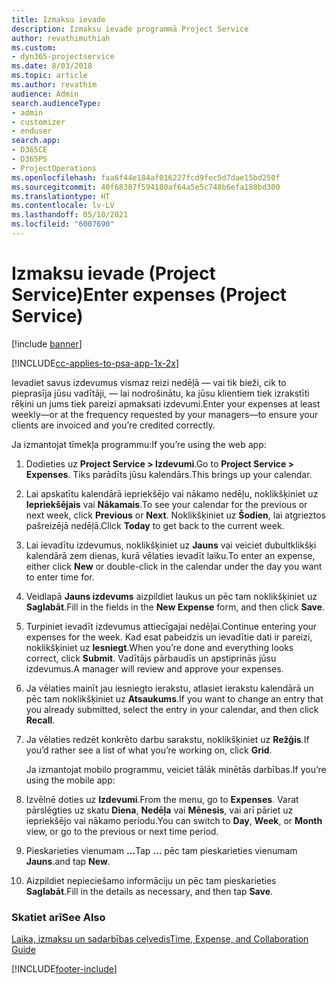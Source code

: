 ```yaml
---
title: Izmaksu ievade
description: Izmaksu ievade programmā Project Service
author: revathimuthiah
ms.custom:
- dyn365-projectservice
ms.date: 8/03/2018
ms.topic: article
ms.author: revathim
audience: Admin
search.audienceType:
- admin
- customizer
- enduser
search.app:
- D365CE
- D365PS
- ProjectOperations
ms.openlocfilehash: faa6f44e184af016227fcd9fec5d7dae15bd250f
ms.sourcegitcommit: 40f68387f594180af64a5e5c748b6efa188bd300
ms.translationtype: HT
ms.contentlocale: lv-LV
ms.lasthandoff: 05/10/2021
ms.locfileid: "6007690"
---
```

# <a name="enter-expenses-project-service"></a><span data-ttu-id="5f31e-103">Izmaksu ievade (Project Service)</span><span class="sxs-lookup"><span data-stu-id="5f31e-103">Enter expenses (Project Service)</span></span>

[!include [banner](../includes/psa-now-project-operations.md)]

[!INCLUDE[cc-applies-to-psa-app-1x-2x](../includes/cc-applies-to-psa-app-1x-2x.md)]

<span data-ttu-id="5f31e-104">Ievadiet savus izdevumus vismaz reizi nedēļā — vai tik bieži, cik to pieprasīja jūsu vadītāji, — lai nodrošinātu, ka jūsu klientiem tiek izrakstīti rēķini un jums tiek pareizi apmaksati izdevumi.</span><span class="sxs-lookup"><span data-stu-id="5f31e-104">Enter your expenses at least weekly—or at the frequency requested by your managers—to ensure your clients are invoiced and you’re credited correctly.</span></span>  
  
 <span data-ttu-id="5f31e-105">Ja izmantojat tīmekļa programmu:</span><span class="sxs-lookup"><span data-stu-id="5f31e-105">If you’re using the web app:</span></span>  
  
1. <span data-ttu-id="5f31e-106">Dodieties uz **Project Service > Izdevumi**.</span><span class="sxs-lookup"><span data-stu-id="5f31e-106">Go to **Project Service > Expenses**.</span></span> <span data-ttu-id="5f31e-107">Tiks parādīts jūsu kalendārs.</span><span class="sxs-lookup"><span data-stu-id="5f31e-107">This brings up your calendar.</span></span>  
  
2. <span data-ttu-id="5f31e-108">Lai apskatītu kalendārā iepriekšējo vai nākamo nedēļu, noklikšķiniet uz **Iepriekšējais** vai **Nākamais**.</span><span class="sxs-lookup"><span data-stu-id="5f31e-108">To see your calendar for the previous or next week, click **Previous** or **Next**.</span></span> <span data-ttu-id="5f31e-109">Noklikšķiniet uz **Šodien**, lai atgrieztos pašreizējā nedēļā.</span><span class="sxs-lookup"><span data-stu-id="5f31e-109">Click **Today** to get back to the current week.</span></span>  
  
3. <span data-ttu-id="5f31e-110">Lai ievadītu izdevumus, noklikšķiniet uz **Jauns** vai veiciet dubultklikšķi kalendārā zem dienas, kurā vēlaties ievadīt laiku.</span><span class="sxs-lookup"><span data-stu-id="5f31e-110">To enter an expense, either click **New** or double-click in the calendar under the day you want to enter time for.</span></span>  
  
4. <span data-ttu-id="5f31e-111">Veidlapā **Jauns izdevums** aizpildiet laukus un pēc tam noklikšķiniet uz **Saglabāt**.</span><span class="sxs-lookup"><span data-stu-id="5f31e-111">Fill in the fields in the **New Expense** form, and then click **Save**.</span></span>  
  
5. <span data-ttu-id="5f31e-112">Turpiniet ievadīt izdevumus attiecīgajai nedēļai.</span><span class="sxs-lookup"><span data-stu-id="5f31e-112">Continue entering your expenses for the week.</span></span> <span data-ttu-id="5f31e-113">Kad esat pabeidzis un ievadītie dati ir pareizi, noklikšķiniet uz **Iesniegt**.</span><span class="sxs-lookup"><span data-stu-id="5f31e-113">When you’re done and everything looks correct, click **Submit**.</span></span> <span data-ttu-id="5f31e-114">Vadītājs pārbaudīs un apstiprinās jūsu izdevumus.</span><span class="sxs-lookup"><span data-stu-id="5f31e-114">A manager will review and approve your expenses.</span></span>  
  
6. <span data-ttu-id="5f31e-115">Ja vēlaties mainīt jau iesniegto ierakstu, atlasiet ierakstu kalendārā un pēc tam noklikšķiniet uz **Atsaukums**.</span><span class="sxs-lookup"><span data-stu-id="5f31e-115">If you want to change an entry that you already submitted, select the entry in your calendar, and then click **Recall**.</span></span>  
  
7. <span data-ttu-id="5f31e-116">Ja vēlaties redzēt konkrēto darbu sarakstu, noklikšķiniet uz **Režģis**.</span><span class="sxs-lookup"><span data-stu-id="5f31e-116">If you’d rather see a list of what you’re working on, click **Grid**.</span></span>  
  
   <span data-ttu-id="5f31e-117">Ja izmantojat mobilo programmu, veiciet tālāk minētās darbības.</span><span class="sxs-lookup"><span data-stu-id="5f31e-117">If you’re using the mobile app:</span></span>  
  
8. <span data-ttu-id="5f31e-118">Izvēlnē doties uz **Izdevumi**.</span><span class="sxs-lookup"><span data-stu-id="5f31e-118">From the menu, go to **Expenses**.</span></span>     <span data-ttu-id="5f31e-119">Varat pārslēgties uz skatu **Diena**, **Nedēļa** vai **Mēnesis**, vai arī pāriet uz iepriekšējo vai nākamo periodu.</span><span class="sxs-lookup"><span data-stu-id="5f31e-119">You can switch to **Day**, **Week**, or **Month** view, or go to the previous or next time period.</span></span>  
  
9. <span data-ttu-id="5f31e-120">Pieskarieties vienumam **…**</span><span class="sxs-lookup"><span data-stu-id="5f31e-120">Tap **…**</span></span> <span data-ttu-id="5f31e-121">pēc tam pieskarieties vienumam **Jauns**.</span><span class="sxs-lookup"><span data-stu-id="5f31e-121">and tap **New**.</span></span>  
  
10. <span data-ttu-id="5f31e-122">Aizpildiet nepieciešamo informāciju un pēc tam pieskarieties **Saglabāt**.</span><span class="sxs-lookup"><span data-stu-id="5f31e-122">Fill in the details as necessary, and then tap **Save**.</span></span>  
  
### <a name="see-also"></a><span data-ttu-id="5f31e-123">Skatiet arī</span><span class="sxs-lookup"><span data-stu-id="5f31e-123">See Also</span></span>  
 [<span data-ttu-id="5f31e-124">Laika, izmaksu un sadarbības ceļvedis</span><span class="sxs-lookup"><span data-stu-id="5f31e-124">Time, Expense, and Collaboration Guide</span></span>](../psa/time-expense-collaboration-guide.md)


[!INCLUDE[footer-include](../includes/footer-banner.md)]
